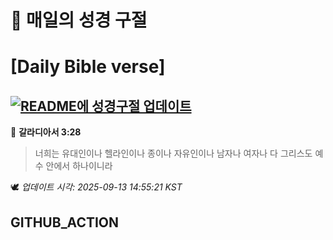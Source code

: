 # 🙏 매일의 성경 구절
# [Daily Bible verse]
## [![README에 성경구절 업데이트](https://github.com/DONGSUKA/first_test/actions/workflows/update-readme-bible.yml/badge.svg)](https://github.com/DONGSUKA/first_test/actions/workflows/update-readme-bible.yml)
<!-- START_BIBLE_VERSE -->
📖 **갈라디아서 3:28**
> 너희는 유대인이나 헬라인이나 종이나 자유인이나 남자나 여자나 다 그리스도 예수 안에서 하나이니라

🕊️ _업데이트 시각: 2025-09-13 14:55:21 KST_
  <!-- END_BIBLE_VERSE -->
## GITHUB_ACTION
